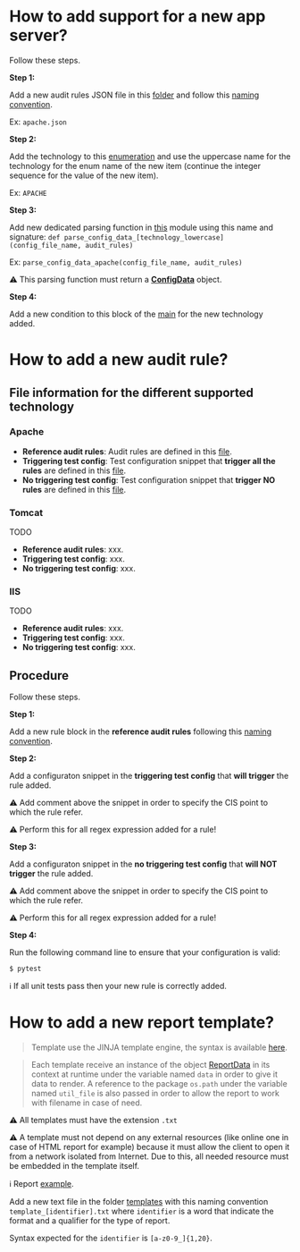# How to add support for a new app server?

Follow these steps.

**Step 1:**

Add a new audit rules JSON file in this [folder](references) and follow this [naming convention](Architecture.md#rules-configuration-convention).

Ex: `apache.json`

**Step 2:**

Add the technology to this [enumeration](common/server_type.py) and use the uppercase name for the technology for the enum name of the new item (continue the integer sequence for the value of the new item).

Ex: `APACHE`

**Step 3:**

Add new dedicated parsing function in [this](parsing/parser.py) module using this name and signature: `def parse_config_data_[technology_lowercase](config_file_name, audit_rules)`

Ex: `parse_config_data_apache(config_file_name, audit_rules)`

:warning: This parsing function must return a **[ConfigData](common/config_data.py)** object.

**Step 4:**

Add a new condition to this block of the [main](main.py#L36) for the new technology added. 

# How to add a new audit rule?

## File information for the different supported technology

### Apache

- **Reference audit rules**: Audit rules are defined in this [file](references/apache.json).
- **Triggering test config**: Test configuration snippet that **trigger all the rules** are defined in this [file](tests/data/apache_test_config_all_issues.conf).
- **No triggering test config**: Test configuration snippet that **trigger NO rules** are defined in this [file](tests/data/apache_test_config_no_issue.conf).

### Tomcat

TODO 

- **Reference audit rules**: xxx.
- **Triggering test config**: xxx.
- **No triggering test config**: xxx.

### IIS

TODO 

- **Reference audit rules**: xxx.
- **Triggering test config**: xxx.
- **No triggering test config**: xxx.

## Procedure

Follow these steps.

**Step 1:**

Add a new rule block in the **reference audit rules** following this [naming convention](Architecture.md#rules-configuration-convention).

**Step 2:**

Add a configuraton snippet in the **triggering test config** that **will trigger** the rule added.

:warning: Add comment above the snippet in order to specify the CIS point to which the rule refer.

:warning: Perform this for all regex expression added for a rule!

**Step 3:**

Add a configuraton snippet in the **no triggering test config** that **will NOT trigger** the rule added.

:warning: Add comment above the snippet in order to specify the CIS point to which the rule refer.

:warning: Perform this for all regex expression added for a rule!

**Step 4:**

Run the following command line to ensure that your configuration is valid:

```shell
$ pytest
```

:information_source: If all unit tests pass then your new rule is correctly added.

# How to add a new report template?

> Template use the JINJA template engine, the syntax is available [here](https://jinja.palletsprojects.com/en/2.11.x/templates/).

> Each template receive an instance of the object [ReportData](common/report_data.py) in its context at runtime under the variable named `data` in order to give it data to render. A reference to the package `os.path` under the variable named `util_file` is also passed in order to allow the report to work with filename in case of need.

:warning: All templates must have the extension `.txt`

:warning: A template must not depend on any external resources (like online one in case of HTML report for example) because it must allow the client to open it from a network isolated from Internet. Due to this, all needed resource must be embedded in the template itself.

:information_source: Report [example](templates/template_html.txt).

Add a new text file in the folder [templates](templates) with this naming convention `template_[identifier].txt` where `identifier` is a word that indicate the format and a qualifier for the type of report.

Syntax expected for the `identifier` is `[a-z0-9_]{1,20}`.













